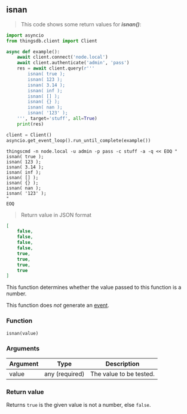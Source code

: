 ## isnan

> This code shows some return values for ***isnan()***:

```python
import asyncio
from thingsdb.client import Client

async def example():
    await client.connect('node.local')
    await client.authenticate('admin', 'pass')
    res = await client.query(r'''
        isnan( true );
        isnan( 123 );
        isnan( 3.14 );
        isnan( inf );
        isnan( [] );
        isnan( {} );
        isnan( nan );
        isnan( '123' );
    ''', target='stuff', all=True)
    print(res)

client = Client()
asyncio.get_event_loop().run_until_complete(example())
```

```shell
thingscmd -n node.local -u admin -p pass -c stuff -a -q << EOQ "
isnan( true );
isnan( 123 );
isnan( 3.14 );
isnan( inf );
isnan( [] );
isnan( {} );
isnan( nan );
isnan( '123' );
"
EOQ
```

> Return value in JSON format

```json
[
    false,
    false,
    false,
    false,
    true,
    true,
    true,
    true
]
```

This function determines whether the value passed to this function is a number.

This function does *not* generate an [event](#events).

### Function
`isnan(value)`

### Arguments
Argument | Type | Description
-------- | ---- | -----------
value | any (required) | The value to be tested.

### Return value
Returns `true` is the given value is not a number, else `false`.
